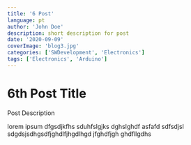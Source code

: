 ```yaml
---
title: '6 Post'
language: pt
author: 'John Doe'
description: short description for post
date: '2020-09-09'
coverImage: 'blog3.jpg'
categories: ['SWDevelopment', 'Electronics']
tags: ['Electronics', 'Arduino']
---
```


# 6th Post Title

Post Description

lorem ipsum dfgsdjkfhs sduhfslgjks dghslghdf asfafd sdfsdjsl sdgdsjsdhgsdfjghdlfjhgdlhgd jfghdfjgh ghdfllgdhs
